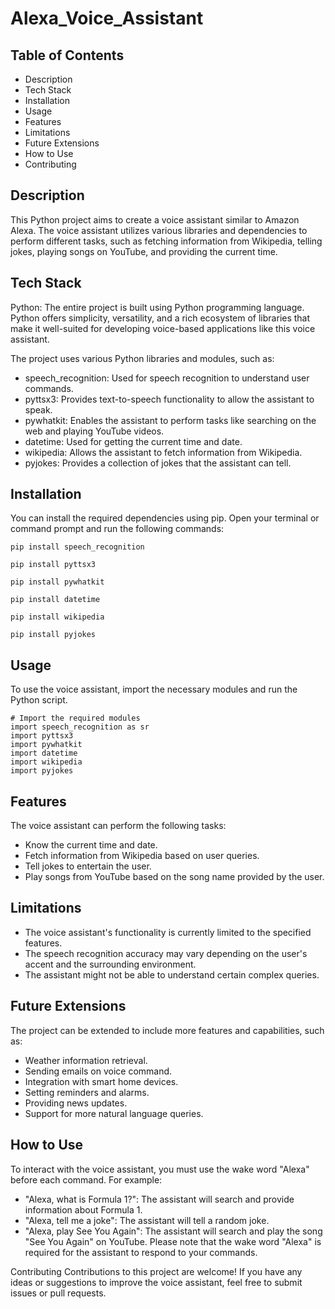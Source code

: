 # Alexa_Voice_Assistant

## Table of Contents

- Description
- Tech Stack
- Installation
- Usage
- Features
- Limitations
- Future Extensions
- How to Use
- Contributing

## Description
This Python project aims to create a voice assistant similar to Amazon Alexa. The voice assistant utilizes various libraries and dependencies to perform different tasks, such as fetching information from Wikipedia, telling jokes, playing songs on YouTube, and providing the current time.

## Tech Stack
Python: The entire project is built using Python programming language. Python offers simplicity, versatility, and a rich ecosystem of libraries that make it well-suited for developing voice-based applications like this voice assistant.

The project uses various Python libraries and modules, such as:

- speech_recognition: Used for speech recognition to understand user commands.
- pyttsx3: Provides text-to-speech functionality to allow the assistant to speak.
- pywhatkit: Enables the assistant to perform tasks like searching on the web and playing YouTube videos.
- datetime: Used for getting the current time and date.
- wikipedia: Allows the assistant to fetch information from Wikipedia.
- pyjokes: Provides a collection of jokes that the assistant can tell.


## Installation
You can install the required dependencies using pip. Open your terminal or command prompt and run the following commands:

```
pip install speech_recognition
```
```
pip install pyttsx3
```
```
pip install pywhatkit
```
```
pip install datetime
```
```
pip install wikipedia
```
```
pip install pyjokes
```

## Usage
To use the voice assistant, import the necessary modules and run the Python script.

```
# Import the required modules
import speech_recognition as sr
import pyttsx3
import pywhatkit
import datetime
import wikipedia
import pyjokes
```


## Features
The voice assistant can perform the following tasks:

- Know the current time and date.
- Fetch information from Wikipedia based on user queries.
- Tell jokes to entertain the user.
- Play songs from YouTube based on the song name provided by the user.


## Limitations

- The voice assistant's functionality is currently limited to the specified features.
- The speech recognition accuracy may vary depending on the user's accent and the surrounding environment.
- The assistant might not be able to understand certain complex queries.


## Future Extensions
The project can be extended to include more features and capabilities, such as:

- Weather information retrieval.
- Sending emails on voice command.
- Integration with smart home devices.
- Setting reminders and alarms.
- Providing news updates.
- Support for more natural language queries.


## How to Use

To interact with the voice assistant, you must use the wake word "Alexa" before each command. For example:

- "Alexa, what is Formula 1?": The assistant will search and provide information about Formula 1.
- "Alexa, tell me a joke": The assistant will tell a random joke.
- "Alexa, play See You Again": The assistant will search and play the song "See You Again" on YouTube.
Please note that the wake word "Alexa" is required for the assistant to respond to your commands.

Contributing
Contributions to this project are welcome! If you have any ideas or suggestions to improve the voice assistant, feel free to submit issues or pull requests.
